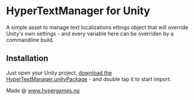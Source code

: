 # HyperTextManager for Unity
A simple asset to manage text localizations
ettings object that will override Unity's own settings - and every variable here can be overriden by a commandline build.

## Installation
Just open your Unity project, [download the HyperTextManager.unityPackage](https://github.com/HyperGamesStudio/HyperTextManager/raw/master/HyperTextManager.unityPackage) - and double tap it to start import.

Made @ www.hypergames.no
